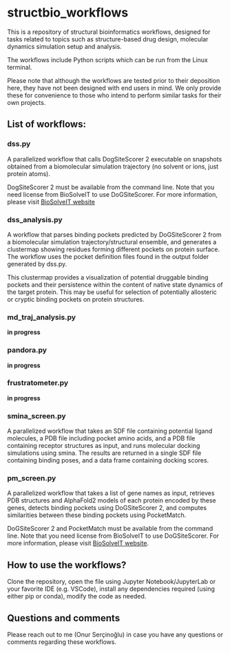 # structbio_workflows

This is a repository of structural bioinformatics workflows, designed for tasks related to topics such as structure-based drug design, molecular dynamics simulation setup and analysis.

The workflows include Python scripts which can be run from the Linux terminal. 

Please note that although the workflows are tested prior to their deposition here, they have not been designed with end users in mind. We only provide these for convenience to those who intend to perform similar tasks for their own projects. 

## List of workflows:

### dss.py
A parallelized workflow that calls DogSiteScorer 2 executable on snapshots obtained from a biomolecular simulation trajectory (no solvent or ions, just protein atoms).

DogSiteScorer 2 must be available from the command line. Note that you need license from BioSolveIT to use DoGSiteScorer. For more information, please visit <a href="https://www.biosolveit.de">BioSolveIT website</a>

### dss_analysis.py
A workflow that parses binding pockets predicted by DoGSiteScorer 2 from a biomolecular simulation trajectory/structural ensemble, and generates a clustermap showing residues forming different pockets on protein surface. The workflow uses the pocket definition files found in the output folder generated by dss.py.

This clustermap provides a visualization of potential druggable binding pockets and their persistence within the content of native state dynamics of the target protein. This may be useful for selection of potentially allosteric or cryptic binding pockets on protein structures.

### md_traj_analysis.py
**in progress**

### pandora.py
**in progress**

### frustratometer.py
**in progress**

### smina_screen.py
A parallelized workflow that takes an SDF file containing potential ligand molecules, a PDB file including pocket amino acids, and a PDB file containing receptor structures as input, and runs molecular docking simulations using smina. The results are returned in a single SDF file containing binding poses, and a data frame containing docking scores.

### pm_screen.py
A parallelized workflow that takes a list of gene names as input, retrieves PDB structures and AlphaFold2 models of each protein encoded by these genes, detects binding pockets using DoGSiteScorer 2, and computes similarities between these binding pockets using PocketMatch. 

DoGSiteScorer 2 and PocketMatch must be available from the command line. Note that you need license from BioSolveIT to use DoGSiteScorer. For more information, please visit <a href="https://www.biosolveit.de">BioSolveIT website</a>.

## How to use the workflows?

Clone the repository, open the file using Jupyter Notebook/JupyterLab or your favorite IDE (e.g. VSCode), install any dependencies required (using either pip or conda), modify the code as needed.

## Questions and comments

Please reach out to me (Onur Serçinoğlu) in case you have any questions or comments regarding these workflows. 
